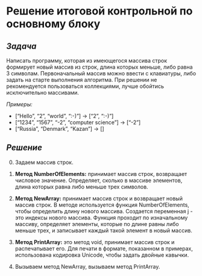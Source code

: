# **Решение итоговой контрольной по основному блоку** 

## *Задача* 
Написать программу, которая из имеющегося массива строк 
формирует новый массив из строк, длина которых меньше, либо равна 3 символам. 
Первоначальный массив можно ввести с клавиатуры, 
либо задать на старте выполнения алгоритма. 
При решении не рекомендуется пользоваться коллекциями, 
лучше обойтись исключительно массивами.

*Примеры:*
* [“Hello”, “2”, “world”, “:-)”] → [“2”, “:-)”]
* [“1234”, “1567”, “-2”, “computer science”] → [“-2”]  
* [“Russia”, “Denmark”, “Kazan”] → []

## *Решение*

0. Задаем массив строк.

1. **Метод NumberOfElements:** принимает массив строк, возвращает числовое значение. Определяет, сколько в массиве элементов, длина которых равна либо меньше трех символов.

2. **Метод NewArray:** принимает массив строк и возвращает новый массив строк. В методе используется функция NumberOfElements, чтобы определить длину нового массива. Создается переменная j - это индексы нового массива. Функция проходит по изначальному массиву, определяет элементы, которые по длине равны либо меньше трех, и записывает каждый такой элемент в новый массив. 

3. **Метод PrintArray:** это метод void, принимает массив строк и распечатывает его. Для печати в формате, показанном в примерах, использована кодировка Unicode, чтобы задать двойные кавычки. 

4. Вызываем метод NewArray, вызываем метод PrintArray. 